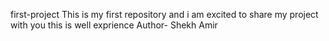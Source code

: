  first-project
This is my first repository and i am excited to share  my project with you this is well exprience 
Author- Shekh Amir
